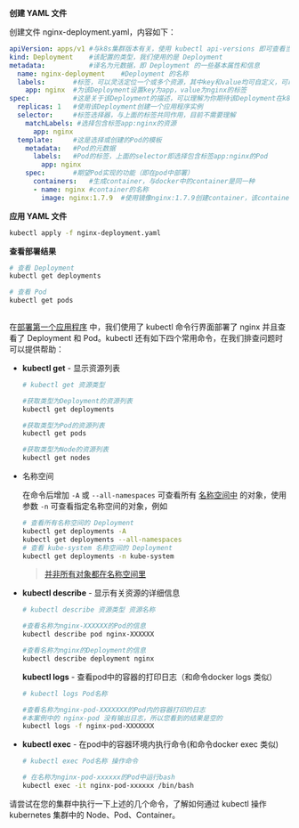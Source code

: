 **创建 YAML 文件**

创建文件 nginx-deployment.yaml，内容如下：

```yaml
apiVersion: apps/v1	#与k8s集群版本有关，使用 kubectl api-versions 即可查看当前集群支持的版本
kind: Deployment	#该配置的类型，我们使用的是 Deployment
metadata:	        #译名为元数据，即 Deployment 的一些基本属性和信息
  name: nginx-deployment	#Deployment 的名称
  labels:	    #标签，可以灵活定位一个或多个资源，其中key和value均可自定义，可以定义多组，目前不需要理解
    app: nginx	#为该Deployment设置key为app，value为nginx的标签
spec:	        #这是关于该Deployment的描述，可以理解为你期待该Deployment在k8s中如何使用
  replicas: 1	#使用该Deployment创建一个应用程序实例
  selector:	    #标签选择器，与上面的标签共同作用，目前不需要理解
    matchLabels: #选择包含标签app:nginx的资源
      app: nginx
  template:	    #这是选择或创建的Pod的模板
    metadata:	#Pod的元数据
      labels:	#Pod的标签，上面的selector即选择包含标签app:nginx的Pod
        app: nginx
    spec:	    #期望Pod实现的功能（即在pod中部署）
      containers:	#生成container，与docker中的container是同一种
      - name: nginx	#container的名称
        image: nginx:1.7.9	#使用镜像nginx:1.7.9创建container，该container默认80端口可访问    
```

**应用 YAML 文件**

```sh
kubectl apply -f nginx-deployment.yaml
```

**查看部署结果**

```sh
# 查看 Deployment
kubectl get deployments

# 查看 Pod
kubectl get pods
 
```

在[部署第一个应用程序](https://kuboard.cn/learning/k8s-basics/deploy-app.html) 中，我们使用了 kubectl 命令行界面部署了 nginx 并且查看了 Deployment 和 Pod。kubectl 还有如下四个常用命令，在我们排查问题时可以提供帮助：

- **kubectl get** - 显示资源列表

  ```sh
  # kubectl get 资源类型
  
  #获取类型为Deployment的资源列表
  kubectl get deployments
  
  #获取类型为Pod的资源列表
  kubectl get pods
  
  #获取类型为Node的资源列表
  kubectl get nodes
  ```

- 名称空间

  在命令后增加 `-A` 或 `--all-namespaces` 可查看所有 [名称空间中](https://kuboard.cn/learning/k8s-intermediate/obj/namespaces.html) 的对象，使用参数 `-n` 可查看指定名称空间的对象，例如

  ```sh
  # 查看所有名称空间的 Deployment
  kubectl get deployments -A
  kubectl get deployments --all-namespaces
  # 查看 kube-system 名称空间的 Deployment
  kubectl get deployments -n kube-system
  ```

  > [并非所有对象都在名称空间里](https://kuboard.cn/learning/k8s-intermediate/obj/namespaces.html#并非所有对象都在名称空间里)

- **kubectl describe** - 显示有关资源的详细信息

  ```sh
  # kubectl describe 资源类型 资源名称
  
  #查看名称为nginx-XXXXXX的Pod的信息
  kubectl describe pod nginx-XXXXXX	
  
  #查看名称为nginx的Deployment的信息
  kubectl describe deployment nginx	    
  ```

  **kubectl logs** - 查看pod中的容器的打印日志（和命令docker logs 类似）

  ```sh
  # kubectl logs Pod名称
  
  #查看名称为nginx-pod-XXXXXXX的Pod内的容器打印的日志
  #本案例中的 nginx-pod 没有输出日志，所以您看到的结果是空的
  kubectl logs -f nginx-pod-XXXXXXX   
  ```

- **kubectl exec** - 在pod中的容器环境内执行命令(和命令docker exec 类似)

  ```sh
  # kubectl exec Pod名称 操作命令
  
  # 在名称为nginx-pod-xxxxxx的Pod中运行bash
  kubectl exec -it nginx-pod-xxxxxx /bin/bash
  ```

请尝试在您的集群中执行一下上述的几个命令，了解如何通过 kubectl 操作 kubernetes 集群中的 Node、Pod、Container。